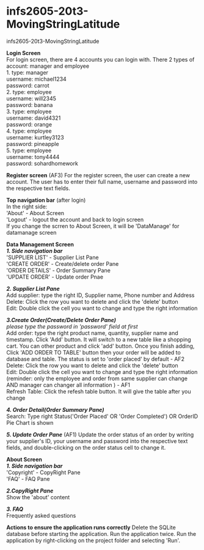 # infs2605-20t3-MovingStringLatitude  
infs2605-20t3-MovingStringLatitude  

**Login Screen**  
   For login screen, there are 4 accounts you can login with. There 2 types of account: manager and employee  
                1. type: manager   
                   username: michael1234  
                   password: carrot  
                2. type: employee  
                   username: will2345  
                   password: banana  
                3. type: employee  
                   username: david4321  
                   password: orange   
                4. type: employee  
                   username: kurtley3123  
                   password: pineapple  
                5. type: employee  
                   username: tony4444  
                   password: sohardhomework  
                   
 **Register screen** (AF3)
     For the register screen, the user can create a new account. 
     The user has to enter their full name, username and password into the respective text fields. 

**Top navigation bar** (after login)  
    In the right side:  
    'About' - About Screen  
    'Logout' - logout the account and back to login screen  
    If you change the scrren to About Screen, it will be 'DataManage' for datamanage screen  
    

**Data Management Screen**   
***1. Side navigation bar***  
    'SUPPLIER LIST' - Supplier List Pane  
    'CREATE ORDER' - Create/delete order Pane   
    'ORDER DETAILS' - Order Summary Pane  
    'UPDATE ORDER' - Update order Pnae  
    
***2. Supplier List Pane***    
    Add supplier: type the right ID, Supplier name, Phone number and Address  
    Delete: Click the row you want to delete and click the 'delete' button  
    Edit: Double click the cell you want to change and type the right information  
    
***3.Create Order(Create/Delete Order Pane)***     
*please type the password in 'password' field at first*  
    Add order: type the right product name, quantity, supplier name and timestamp. Click 'Add' button. It will switch to a new table like a shopping cart. You can other product and click 'add' button. Once you finish adding, Click 'ADD ORDER TO TABLE' button then your order will be added to database and table. The status is set to 'order placed' by default - AF2  
    Delete: Click the row you want to delete and click the 'delete' button   
    Edit: Double click the cell you want to change and type the right information (reminder: only the employee and order from same supplier can change AND manager can changer all information ) - AF1  
    Refresh Table: Click the refesh table button. It will give the table after you change   
   
***4. Order Detail(Order Summary Pane)***  
    Search: Type right Status('Order Placed' OR 'Order Completed') OR OrderID  
    Pie Chart is shown  
    
***5. Update Order Pane*** (AF1)
    Update the order status of an order by writing your supplier's ID, your username and password into the respective text fields, and double-clicking on the order status cell to         change it.  

**About Screen**    
***1. Side navigation bar***   
    'Copyright' - CopyRight Pane  
    'FAQ' - FAQ Pane  
    
***2.CopyRight Pane***  
    Show the 'about' content  

***3. FAQ***  
    Frequently asked questions   
    
**Actions to ensure the application runs correctly**
    Delete the SQLite database before starting the application. 
    Run the application twice.
    Run the application by right-clicking on the project folder and selecting 'Run'.
    
   
